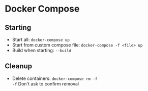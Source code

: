 # Docker Compose

## Starting

* Start all: `docker-compose up`
* Start from custom compose file: `docker-compose -f <file> up`
* Build when starting: `--build`

## Cleanup

* Delete containers: `docker-compose rm -f` \
   `-f` Don't ask to confirm removal
